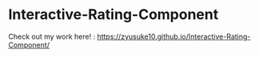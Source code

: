 # Interactive-Rating-Component

Check out my work here! : https://zyusuke10.github.io/Interactive-Rating-Component/
